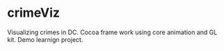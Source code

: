 crimeViz
========
Visualizing crimes in DC. 
Cocoa frame work using core animation and GL kit.
Demo learnign project.
